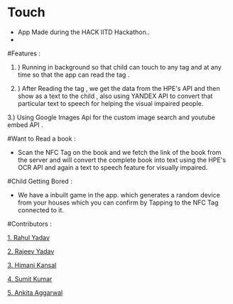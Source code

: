 # Touch


- App Made during the HACK IITD Hackathon..
- 
#Features :

1. ) Running in background so that child can touch to any tag and at any time so that the app can read the tag . 

2. ) After Reading the tag , we get the data from the HPE's API and then show as a text to the child , also  using YANDEX API to convert that particular text to speech for helping the visual impaired people.

3.) Using Google Images Api for the custom image search and youtube embed API .

#Want to Read a book :

- Scan the NFC Tag on the book and we fetch the link of the book from the server and will convert the complete book into text using the HPE's  OCR API and again a text to speech feature for visually impaired.

#Child Getting Bored :

- We have a inbuilt game in the app. which generates a random device from your houses which you can confirm by Tapping to the NFC Tag connected to it.


#Contributors :

[1. Rahul Yadav](https://www.github.com/rahulyadav20111995)

[2. Rajeev Yadav](https://www.github.com/rajeevbaalwan)

[3. Himani Kansal](https://www.github.com/himani-kansal)

[4. Sumit Kumar](https://www.github.com/sumitkrq)

[5. Ankita Aggarwal](https://www.github.com/AnkitaAggarwal)


